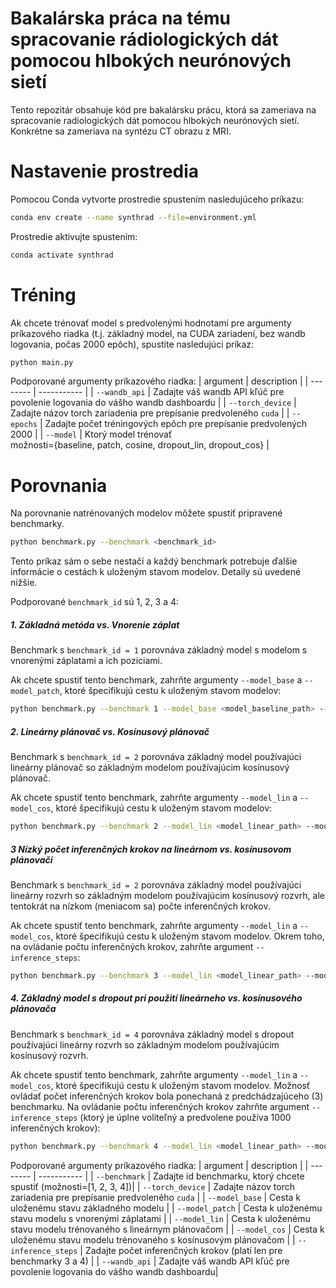 # Bakalárska práca na tému spracovanie rádiologických dát pomocou hlbokých neurónových sietí
Tento repozitár obsahuje kód pre bakalársku prácu,
ktorá sa zameriava na spracovanie radiologických dát
pomocou hlbokých neurónových sietí.
Konkrétne sa zameriava na syntézu CT obrazu z MRI.

# Nastavenie prostredia

Pomocou Conda vytvorte prostredie spustením nasledujúceho príkazu:

```bash
conda env create --name synthrad --file=environment.yml
```

Prostredie aktivujte spustením:
```bash
conda activate synthrad
```

# Tréning
Ak chcete trénovať model s predvolenými hodnotami
pre argumenty príkazového riadka
(t.j. základný model, na CUDA zariadení, bez wandb logovania, počas 2000 epôch),
spustite nasledujúci príkaz:

```bash
python main.py
```

Podporované argumenty príkazového riadka:
| argument | description |
| -------- | ----------- |
| `--wandb_api` | Zadajte váš wandb API kľúč pre povolenie logovania do vášho wandb dashboardu |
| `--torch_device` | Zadajte názov torch zariadenia pre prepísanie predvoleného `cuda` |
| `--epochs` | Zadajte počet tréningových epôch pre prepísanie predvolených 2000 |
| `--model` | Ktorý model trénovať<br>možnosti={baseline, patch, cosine, dropout_lin, dropout_cos}  |


# Porovnania
Na porovnanie natrénovaných modelov môžete spustiť pripravené benchmarky.

```bash
python benchmark.py --benchmark <benchmark_id>
```
Tento príkaz sám o sebe nestačí a každý benchmark potrebuje
ďalšie informácie o cestách k uloženým stavom modelov.
Detaily sú uvedené nižšie.

Podporované `benchmark_id` sú 1, 2, 3 a 4:

##### 1. Základná metóda vs. Vnorenie záplat
Benchmark s `benchmark_id = 1` porovnáva základný model
s modelom s vnorenými záplatami a ich pozíciami.

Ak chcete spustiť tento benchmark,
zahrňte argumenty `--model_base` a `--model_patch`,
ktoré špecifikujú cestu k uloženým stavom modelov:

```bash
python benchmark.py --benchmark 1 --model_base <model_baseline_path> --model_patch <model_patch_path>
```

##### 2. Lineárny plánovač vs. Kosínusový plánovač
Benchmark s `benchmark_id = 2` porovnáva základný model používajúci
lineárny plánovač so základným modelom používajúcim kosínusový plánovač.

Ak chcete spustiť tento benchmark,
zahrňte argumenty `--model_lin` a `--model_cos`,
ktoré špecifikujú cestu k uloženým stavom modelov:

```bash
python benchmark.py --benchmark 2 --model_lin <model_linear_path> --model_cos <model_cosine_path>
```

##### 3 Nízký počet inferenčných krokov na lineárnom vs. kosínusovom plánovači
Benchmark s `benchmark_id = 2` porovnáva základný model používajúci lineárny rozvrh
so základným modelom používajúcim kosínusový rozvrh,
ale tentokrát na nízkom (meniacom sa) počte inferenčných krokov.

Ak chcete spustiť tento benchmark, zahrňte argumenty `--model_lin` a `--model_cos`,
ktoré špecifikujú cestu k uloženým stavom modelov.
Okrem toho, na ovládanie počtu inferenčných krokov, zahrňte argument `--inference_steps`:

```bash
python benchmark.py --benchmark 3 --model_lin <model_linear_path> --model_cos <model_cosine_path> --inference_steps <num_of_steps>
```

##### 4. Základný model s dropout pri použití lineárneho vs. kosínusového plánovača
Benchmark s `benchmark_id = 4` porovnáva základný model s dropout používajúci lineárny rozvrh
so základným modelom používajúcim kosínusový rozvrh.

Ak chcete spustiť tento benchmark, zahrňte argumenty `--model_lin` a `--model_cos`,
ktoré špecifikujú cestu k uloženým stavom modelov.
Možnosť ovládať počet inferenčných krokov bola ponechaná
z predchádzajúceho (3) benchmarku.
Na ovládanie počtu inferenčných krokov zahrňte argument `--inference_steps`
(ktorý je úplne voliteľný a predvolene používa 1000 inferenčných krokov):

```bash
python benchmark.py --benchmark 4 --model_lin <model_linear_path> --model_cos <model_cosine_path>
```

Podporované argumenty príkazového riadka:
| argument | description |
| -------- | ----------- |
| `--benchmark` | Zadajte id benchmarku, ktorý chcete spustiť (možnosti=[1, 2, 3, 4])|
| `--torch_device` | Zadajte názov torch zariadenia pre prepísanie predvoleného `cuda` |
| `--model_base` | Cesta k uloženému stavu základného modelu |
| `--model_patch` | Cesta k uloženému stavu modelu s vnorenými záplatami |
| `--model_lin` | Cesta k uloženému stavu modelu trénovaného s lineárnym plánovačom |
| `--model_cos` | Cesta k uloženému stavu modelu trénovaného s kosínusovým plánovačom |
| `--inference_steps` | Zadajte počet inferenčných krokov (platí len pre benchmarky 3 a 4) |
| `--wandb_api` | Zadajte váš wandb API kľúč pre povolenie logovania do vášho wandb dashboardu|

